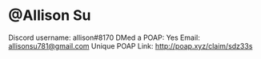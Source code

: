 # @Allison Su

Discord username: allison#8170
DMed a POAP: Yes
Email: allisonsu781@gmail.com
Unique POAP Link: http://poap.xyz/claim/sdz33s